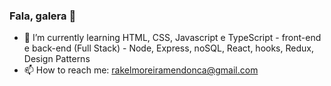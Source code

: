 ### Fala, galera 👋


- 🌱 I’m currently learning HTML, CSS, Javascript e TypeScript - front-end e back-end (Full Stack) - Node, Express, noSQL, React, hooks, Redux, Design Patterns
- 📫 How to reach me: rakelmoreiramendonca@gmail.com


